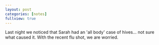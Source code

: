 ```yaml
---
layout: post
categories: [notes]
fullview: true
---
```

Last night we noticed that Sarah had an 'all body' case of hives... not sure what caused it.  With the recent flu shot, we are worried.
